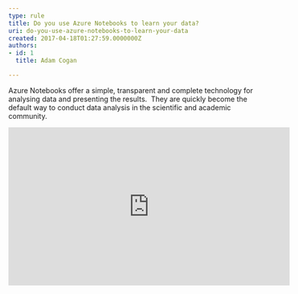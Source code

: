 ```yaml
---
type: rule
title: Do you use Azure Notebooks to learn your data?
uri: do-you-use-azure-notebooks-to-learn-your-data
created: 2017-04-18T01:27:59.0000000Z
authors:
- id: 1
  title: Adam Cogan

---
```




<span class='intro'> ​​​​​Azure Notebooks offer a simple, transparent and complete technology for analysing data and presenting the results. &#160;They are quickly become the default way to conduct data analysis in the scientific and academic community.<br> </span>

<iframe width="560" height="315" src="https&#58;//www.youtube.com/embed/sUN5eIfbVM0?end=4107" frameborder="0"></iframe>​<br>


